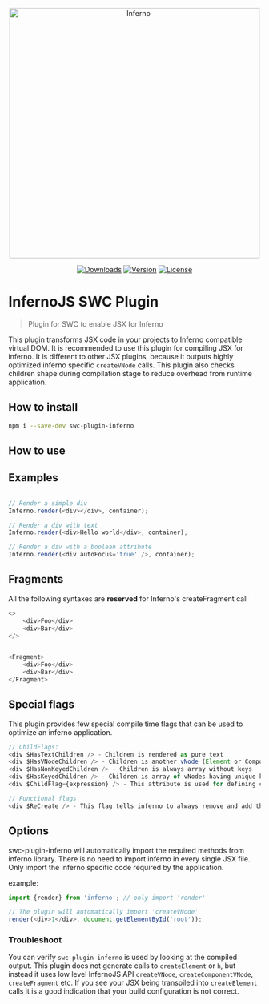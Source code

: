 <p align="center"><a href="https://infernojs.org/" target="_blank"><img width="500" alt="Inferno" title="Inferno" src="https://raw.githubusercontent.com/infernojs/swc-plugin-inferno/main/swc-plugin-inferno-logo.png"></a></p>
<p align="center">
  <a href="https://www.npmjs.com/package/swc-plugin-inferno"><img src="https://img.shields.io/npm/dm/swc-plugin-inferno.svg" alt="Downloads"></a>
  <a href="https://www.npmjs.com/package/swc-plugin-inferno"><img src="https://img.shields.io/npm/v/swc-plugin-inferno.svg" alt="Version"></a>
  <a href="https://www.npmjs.com/package/swc-plugin-inferno"><img src="https://img.shields.io/npm/l/swc-plugin-inferno.svg" alt="License"></a>
</p>

# InfernoJS SWC Plugin

> Plugin for SWC to enable JSX for Inferno

This plugin transforms JSX code in your projects to [Inferno](https://github.com/trueadm/inferno) compatible virtual DOM.
It is recommended to use this plugin for compiling JSX for inferno. It is different to other JSX plugins, because it outputs highly optimized inferno specific `createVNode` calls. This plugin also checks children shape during compilation stage to reduce overhead from runtime application.

## How to install

```bash
npm i --save-dev swc-plugin-inferno
```

## How to use

## Examples

```js

// Render a simple div
Inferno.render(<div></div>, container);

// Render a div with text
Inferno.render(<div>Hello world</div>, container);

// Render a div with a boolean attribute
Inferno.render(<div autoFocus='true' />, container);

```

## Fragments

All the following syntaxes are **reserved** for Inferno's createFragment call

```js
<>
    <div>Foo</div>
    <div>Bar</div>
</>


<Fragment>
    <div>Foo</div>
    <div>Bar</div>
</Fragment>

```

## Special flags

This plugin provides few special compile time flags that can be used to optimize an inferno application.

```js
// ChildFlags:
<div $HasTextChildren /> - Children is rendered as pure text
<div $HasVNodeChildren /> - Children is another vNode (Element or Component)
<div $HasNonKeyedChildren /> - Children is always array without keys
<div $HasKeyedChildren /> - Children is array of vNodes having unique keys
<div $ChildFlag={expression} /> - This attribute is used for defining children shpae runtime. See inferno-vnode-flags (ChildFlags) for possibe values

// Functional flags
<div $ReCreate /> - This flag tells inferno to always remove and add the node. It can be used to replace key={Math.random()}
```

## Options

swc-plugin-inferno will automatically import the required methods from inferno library.
There is no need to import inferno in every single JSX file. Only import the inferno specific code required by the application.

example:
```js
import {render} from 'inferno'; // only import 'render'

// The plugin will automatically import 'createVNode'
render(<div>1</div>, document.getElementById('root'));
```

### Troubleshoot

You can verify `swc-plugin-inferno` is used by looking at the compiled output.
This plugin does not generate calls to `createElement` or `h`, but instead it uses low level InfernoJS API
`createVNode`, `createComponentVNode`, `createFragment` etc. If you see your JSX being transpiled into `createElement` calls
it is a good indication that your build configuration is not correct.
